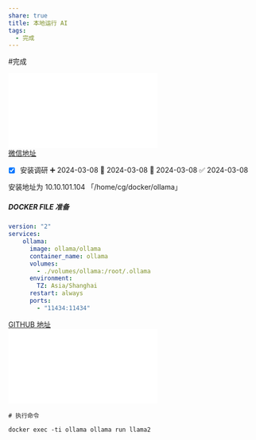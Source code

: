 ```yaml
---  
share: true  
title: 本地运行 AI  
tags:  
  - 完成  
---  
```

  
  
#完成   
  
![43.7k star! 轻松在本地运行Llama2、Gemma等多种大模型，无需GPU！ (2024_3_8 上午10_54_45).html](./%E7%94%9F%E6%B4%BB/%E9%99%84%E4%BB%B6/43.7k%20star!%20%E8%BD%BB%E6%9D%BE%E5%9C%A8%E6%9C%AC%E5%9C%B0%E8%BF%90%E8%A1%8CLlama2%E3%80%81Gemma%E7%AD%89%E5%A4%9A%E7%A7%8D%E5%A4%A7%E6%A8%A1%E5%9E%8B%EF%BC%8C%E6%97%A0%E9%9C%80GPU%EF%BC%81%20(2024_3_8%20%E4%B8%8A%E5%8D%8810_54_45).html.md)  
[微信地址](https://mp.weixin.qq.com/s/CqtvMA5jjJivudcHyd2Mag)  
  
  
- [x] 安装调研 ➕ 2024-03-08 🛫 2024-03-08 📅 2024-03-08 ✅ 2024-03-08  
  
安装地址为 10.10.101.104 「/home/cg/docker/ollama」  
##### DOCKER FILE 准备  
  
```yaml  
version: "2"  
services:  
    ollama:  
      image: ollama/ollama  
      container_name: ollama  
      volumes:  
        - ./volumes/ollama:/root/.ollama  
      environment:  
        TZ: Asia/Shanghai  
      restart: always  
      ports:  
        - "11434:11434"  
```  
  
  
[GITHUB 地址](https://hub.docker.com/r/ollama/ollama)  
![ollama_ollama - Docker Image _ Docker Hub (2024_3_8 上午11_05_58).html](./%E7%94%9F%E6%B4%BB/%E9%99%84%E4%BB%B6/ollama_ollama%20-%20Docker%20Image%20_%20Docker%20Hub%20(2024_3_8%20%E4%B8%8A%E5%8D%8811_05_58).html.md)  
  
```shell  
# 执行命令  
  
docker exec -ti ollama ollama run llama2  
```  
  
